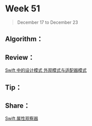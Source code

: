 # Week 51

> December 17 to December 23

## Algorithm：


## Review：
[Swift 中的设计模式 外观模式与适配器模式](https://swift.gg/2018/11/29/design-pattern-structural/)

## Tip：


## Share：
[Swift 属性观察器](https://swift.gg/2018/12/17/swift-property-observers/)